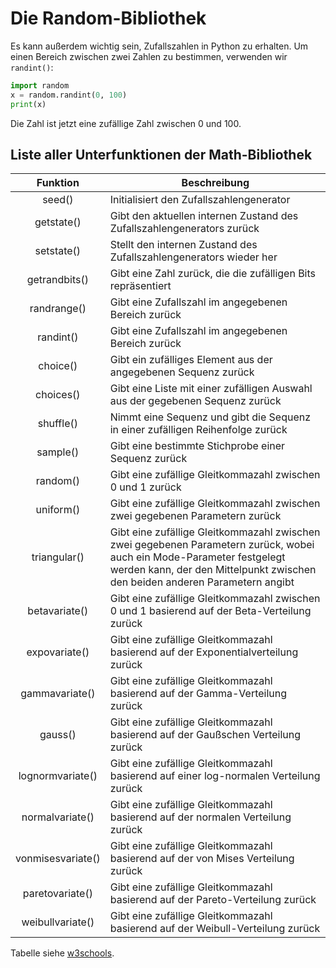 # Die Random-Bibliothek
Es kann außerdem wichtig sein, Zufallszahlen in Python zu erhalten. Um einen Bereich zwischen zwei Zahlen zu bestimmen,
verwenden wir `randint()`:
```py
import random
x = random.randint(0, 100)
print(x)
```
Die Zahl ist jetzt eine zufällige Zahl zwischen 0 und 100.

## Liste aller Unterfunktionen der Math-Bibliothek

|     Funktion      | Beschreibung                                                                                                                                                                                          |
|:-----------------:|-------------------------------------------------------------------------------------------------------------------------------------------------------------------------------------------------------|
|      seed()       | Initialisiert den Zufallszahlengenerator                                                                                                                                                              |
|    getstate()     | Gibt den aktuellen internen Zustand des Zufallszahlengenerators zurück                                                                                                                                |
|    setstate()     | Stellt den internen Zustand des Zufallszahlengenerators wieder her                                                                                                                                    |
|   getrandbits()   | Gibt eine Zahl zurück, die die zufälligen Bits repräsentiert                                                                                                                                          |
|    randrange()    | Gibt eine Zufallszahl im angegebenen Bereich zurück                                                                                                                                                   |
|     randint()     | Gibt eine Zufallszahl im angegebenen Bereich zurück                                                                                                                                                   |
|     choice()      | Gibt ein zufälliges Element aus der angegebenen Sequenz zurück                                                                                                                                        |
|     choices()     | Gibt eine Liste mit einer zufälligen Auswahl aus der gegebenen Sequenz zurück                                                                                                                         |
|     shuffle()     | Nimmt eine Sequenz und gibt die Sequenz in einer zufälligen Reihenfolge zurück                                                                                                                        |
|     sample()      | Gibt eine bestimmte Stichprobe einer Sequenz zurück                                                                                                                                                   |
|     random()      | Gibt eine zufällige Gleitkommazahl zwischen 0 und 1 zurück                                                                                                                                            |
|     uniform()     | Gibt eine zufällige Gleitkommazahl zwischen zwei gegebenen Parametern zurück                                                                                                                          |
|   triangular()    | Gibt eine zufällige Gleitkommazahl zwischen zwei gegebenen Parametern zurück, wobei auch ein Mode-Parameter festgelegt werden kann, der den Mittelpunkt zwischen den beiden anderen Parametern angibt |
|   betavariate()   | Gibt eine zufällige Gleitkommazahl zwischen 0 und 1 basierend auf der Beta-Verteilung zurück                                                                                                          |
|   expovariate()   | Gibt eine zufällige Gleitkommazahl basierend auf der Exponentialverteilung zurück                                                                                                                     |
|  gammavariate()   | Gibt eine zufällige Gleitkommazahl basierend auf der Gamma-Verteilung zurück                                                                                                                          |
|      gauss()      | Gibt eine zufällige Gleitkommazahl basierend auf der Gaußschen Verteilung zurück                                                                                                                      |
| lognormvariate()  | Gibt eine zufällige Gleitkommazahl basierend auf einer log-normalen Verteilung zurück                                                                                                                 |
|  normalvariate()  | Gibt eine zufällige Gleitkommazahl basierend auf der normalen Verteilung zurück                                                                                                                       |
| vonmisesvariate() | Gibt eine zufällige Gleitkommazahl basierend auf der von Mises Verteilung zurück                                                                                                                      |
|  paretovariate()  | Gibt eine zufällige Gleitkommazahl basierend auf der Pareto-Verteilung zurück                                                                                                                         |
| weibullvariate()  | Gibt eine zufällige Gleitkommazahl basierend auf der Weibull-Verteilung zurück                                                                                                                        |

Tabelle siehe [w3schools](https://www.w3schools.com/python/module_random.asp).